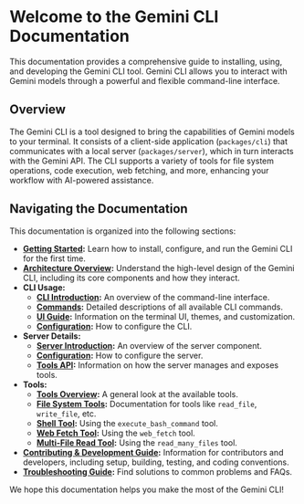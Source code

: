 # Welcome to the Gemini CLI Documentation

This documentation provides a comprehensive guide to installing, using, and developing the Gemini CLI tool. Gemini CLI allows you to interact with Gemini models through a powerful and flexible command-line interface.

## Overview

The Gemini CLI is a tool designed to bring the capabilities of Gemini models to your terminal. It consists of a client-side application (`packages/cli`) that communicates with a local server (`packages/server`), which in turn interacts with the Gemini API. The CLI supports a variety of tools for file system operations, code execution, web fetching, and more, enhancing your workflow with AI-powered assistance.

## Navigating the Documentation

This documentation is organized into the following sections:

- **[Getting Started](./getting-started.md):** Learn how to install, configure, and run the Gemini CLI for the first time.
- **[Architecture Overview](./architecture.md):** Understand the high-level design of the Gemini CLI, including its core components and how they interact.
- **CLI Usage:**
  - **[CLI Introduction](./cli/index.md):** An overview of the command-line interface.
  - **[Commands](./cli/commands.md):** Detailed descriptions of all available CLI commands.
  - **[UI Guide](./cli/ui-guide.md):** Information on the terminal UI, themes, and customization.
  - **[Configuration](./cli/configuration.md):** How to configure the CLI.
- **Server Details:**
  - **[Server Introduction](./server/index.md):** An overview of the server component.
  - **[Configuration](./server/configuration.md):** How to configure the server.
  - **[Tools API](./server/tools-api.md):** Information on how the server manages and exposes tools.
- **Tools:**
  - **[Tools Overview](./tools/index.md):** A general look at the available tools.
  - **[File System Tools](./tools/file-system.md):** Documentation for tools like `read_file`, `write_file`, etc.
  - **[Shell Tool](./tools/shell.md):** Using the `execute_bash_command` tool.
  - **[Web Fetch Tool](./tools/web.md):** Using the `web_fetch` tool.
  - **[Multi-File Read Tool](./tools/multi-file.md):** Using the `read_many_files` tool.
- **[Contributing & Development Guide](../CONTRIBUTING.md#development-setup-and-workflow):** Information for contributors and developers, including setup, building, testing, and coding conventions.
- **[Troubleshooting Guide](./troubleshooting.md):** Find solutions to common problems and FAQs.

We hope this documentation helps you make the most of the Gemini CLI!
